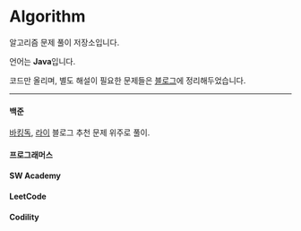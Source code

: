 # Algorithm

알고리즘 문제 풀이 저장소입니다.

언어는 **Java**입니다.

코드만 올리며, 별도 해설이 필요한 문제들은 [블로그](https://entrydeveloper.tistory.com)에 정리해두었습니다.
___
#### 백준
[바킹독](https://blog.encrypted.gg/category/%EA%B0%95%EC%A2%8C/%EC%8B%A4%EC%A0%84%20%EC%95%8C%EA%B3%A0%EB%A6%AC%EC%A6%98), [라이](https://blog.naver.com/PostList.naver?blogId=kks227&categoryNo=299&skinType=&skinId=&from=menu&userSelectMenu=true) 블로그 추천 문제 위주로 풀이.
#### 프로그래머스
#### SW Academy
#### LeetCode
#### Codility
